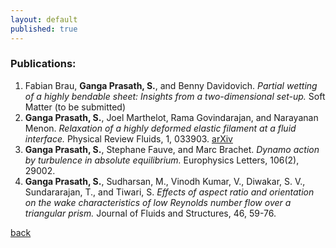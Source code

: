 ```yaml
---
layout: default
published: true
---
```


### Publications:

1.  Fabian Brau, **Ganga Prasath, S.**, and Benny Davidovich. _Partial wetting of a highly bendable sheet: Insights from a two-dimensional set-up._ Soft Matter (to be submitted)
2.  **Ganga Prasath, S.**, Joel Marthelot, Rama Govindarajan, and Narayanan Menon. _Relaxation of a highly deformed elastic filament at a fluid interface._ Physical Review Fluids, 1, 033903. [arXiv](arXiv:1601.07278)
3. **Ganga Prasath, S.**, Stephane Fauve, and Marc Brachet. _Dynamo action by turbulence in absolute equilibrium._ Europhysics Letters, 106(2), 29002.
4. **Ganga Prasath, S.**, Sudharsan, M., Vinodh Kumar, V., Diwakar, S. V., Sundararajan, T., and Tiwari, S. _Effects of aspect ratio and orientation on the wake characteristics of low Reynolds number flow over a triangular prism._ Journal of Fluids and Structures, 46, 59-76.

[back](./)
